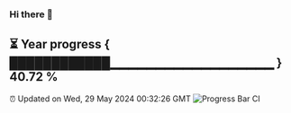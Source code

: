 ### Hi there 👋
⏳ Year progress { ████████████▁▁▁▁▁▁▁▁▁▁▁▁▁▁▁▁▁▁ } 40.72 %
---
⏰ Updated on Wed, 29 May 2024 00:32:26 GMT
![Progress Bar CI](https://github.com/Moyi321/Moyi321/workflows/Progress%20Bar%20CI/badge.svg)
